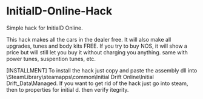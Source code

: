 # InitialD-Online-Hack
Simple hack for InitialD Online. 

This hack makes all the cars in the dealer free. It will also make all upgrades, tunes and body kits FREE. If you try to buy NOS, it will show a price but will still let you buy it without charging you anything. same with power tunes, suspention tunes, etc.



[INSTALLMENT]
To install the hack just copy and paste the assembly dll into \SteamLibrary\steamapps\common\Initial Drift Online\Initial Drift_Data\Managed. 
If you want to get rid of the hack just go into steam, then to properties for initial d. then verify itegrity.
